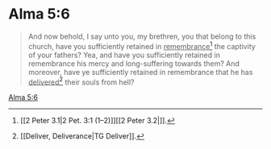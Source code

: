# Alma 5:6

> And now behold, I say unto you, my brethren, you that belong to this church, have you sufficiently retained in <u>remembrance</u>[^a] the captivity of your fathers? Yea, and have you sufficiently retained in remembrance his mercy and long-suffering towards them? And moreover, have ye sufficiently retained in remembrance that he has <u>delivered</u>[^b] their souls from hell?

[Alma 5:6](https://www.churchofjesuschrist.org/study/scriptures/bofm/alma/5?lang=eng&id=p6#p6)


[^a]: [[2 Peter 3.1|2 Pet. 3:1 (1–2)]][[2 Peter 3.2|]].  
[^b]: [[Deliver, Deliverance|TG Deliver]].  
